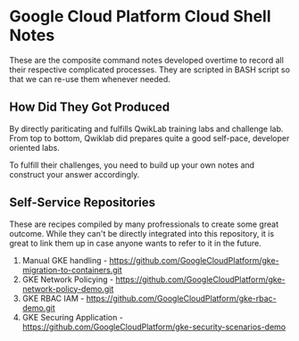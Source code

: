 # Google Cloud Platform Cloud Shell Notes
These are the composite command notes developed overtime to record all their
respective complicated processes. They are scripted in BASH script so that we
can re-use them whenever needed.




## How Did They Got Produced
By directly pariticating and fulfills QwikLab training labs and challenge lab.
From top to bottom, Qwiklab did prepares quite a good self-pace, developer
oriented labs.

To fulfill their challenges, you need to build up your own notes and construct
your answer accordingly.




## Self-Service Repositories
These are recipes compiled by many profressionals to create some great outcome.
While they can't be directly integrated into this repository, it is great to
link them up in case anyone wants to refer to it in the future.

1. Manual GKE handling -
   https://github.com/GoogleCloudPlatform/gke-migration-to-containers.git
2. GKE Network Policying -
   https://github.com/GoogleCloudPlatform/gke-network-policy-demo.git
3. GKE RBAC IAM -
   https://github.com/GoogleCloudPlatform/gke-rbac-demo.git
4. GKE Securing Application -
   https://github.com/GoogleCloudPlatform/gke-security-scenarios-demo
